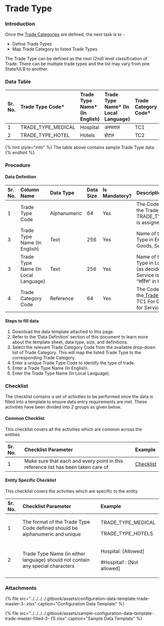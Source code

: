 # Trade Type

### Introduction

Once the [Trade Categories](trade-category.md) are defined, the next task is to -

* Define Trade Types
*  Map Trade Category to listed Trade Types

The Trade Type can be defined as the next \(2nd\) level classification of Trade. There can be multiple trade types and the list may vary from one State/ULB to another.

### Data Table

| Sr. No. | Trade Type Code\* | Trade Type Name\* \(In English\) | Trade Type Name\* \(In Local Language\) | Trade Category Code\* |
| :--- | :--- | :--- | :--- | :--- |
| 1 | TRADE\_TYPE\_MEDICAL | Hospital | अस्पताल | TC1 |
| 2 | TRADE\_TYPE\_HOTEL | Hotels | होटल | TC2 |

{% hint style="info" %}
The table above contains sample Trade Type data.
{% endhint %}

### Procedure

#### Data Definition

| Sr. No. | Column Name | Data Type | Data Size | Is Mandatory? | Description |
| :--- | :--- | :--- | :--- | :--- | :--- |
| 1 | Trade Type Code | Alphanumeric | 64 | Yes | The Code assigned to the Trade Type. Eg: TRADE\_TYPE\_MEDICAL is assigned to Hospitals |
| 3 | Trade Type Name \(In English\) | Text | 256  | Yes | Name of the Trade Type in English. Eg: Goods, Services etc. |
| 3 | Trade Type Name \(In Local Language\) | Text | 256  | Yes | Name of the Trade Type in Local Language \(as decided\). Eg: Service is described as “सर्विस” in Hindi |
| 4 | Trade Category Code | Reference |  64 | Yes | The Code assigned to the[ Trade Category](trade-category.md). Eg: TC1 For Goods, TC2 for Services |

#### Steps to fill data

1. Download the data template attached to this page.
2. Refer to the ‘Data Definition’ section of this document to learn more about the template sheet, data type, size, and definitions.
3. Select the relevant Trade Category Code from the available drop-down list of Trade Category. This will map the listed Trade Type to the corresponding Trade Category.
4. Enter a unique Trade Type Code to identify the type of trade.
5. Enter a Trade Type Name \(In English\).
6. Enter the Trade Type Name \(In Local Language\).

### Checklist

The checklist contains a set of activities to be performed once the data is filled into a template to ensure data entry requirements are met. These activities have been divided into 2 groups as given below.

#### Common Checklist

This checklist covers all the activities which are common across the entities.

| Sr. No. | Checklist Parameter | Example |
| :--- | :--- | :--- |
| 1 | Make sure that each and every point in this reference list has been taken care of | [Checklist](../untitled-1/checklist.md) |

#### Entity Specific Checklist

This checklist covers the activities which are specific to the entity.

<table>
  <thead>
    <tr>
      <th style="text-align:left">Sr. No.</th>
      <th style="text-align:left">Checklist Parameter</th>
      <th style="text-align:left">Example</th>
    </tr>
  </thead>
  <tbody>
    <tr>
      <td style="text-align:left">1</td>
      <td style="text-align:left">The format of the Trade Type Code defined should be alphanumeric and unique</td>
      <td
      style="text-align:left">
        <p>TRADE_TYPE_MEDICAL</p>
        <p>TRADE_TYPE_HOTELS</p>
        </td>
    </tr>
    <tr>
      <td style="text-align:left">2</td>
      <td style="text-align:left">Trade Type Name (in either language) should not contain any special characters</td>
      <td
      style="text-align:left">
        <p>Hospital: [Allowed]</p>
        <p>#Hospital! : [Not allowed]</p>
        </td>
    </tr>
  </tbody>
</table>

### Attachments

{% file src="../../../../.gitbook/assets/configuration-data-template-trade-master-3-.xlsx" caption="Configuration Data Template" %}

{% file src="../../../../.gitbook/assets/sample-configuration-data-template-trade-master-filled-3- \(1\).xlsx" caption="Sample Data Template" %}



